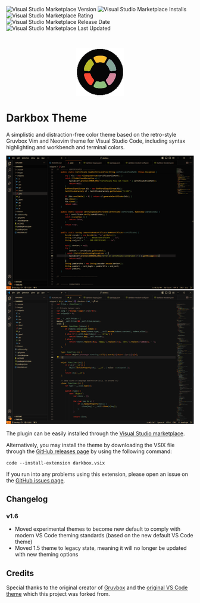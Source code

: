 ![Visual Studio Marketplace Version](https://img.shields.io/visual-studio-marketplace/v/bottledlactose.darkbox)
![Visual Studio Marketplace Installs](https://img.shields.io/visual-studio-marketplace/i/bottledlactose.darkbox)
![Visual Studio Marketplace Rating](https://img.shields.io/visual-studio-marketplace/r/bottledlactose.darkbox)
![Visual Studio Marketplace Release Date](https://img.shields.io/visual-studio-marketplace/release-date/bottledlactose.darkbox)
![Visual Studio Marketplace Last Updated](https://img.shields.io/visual-studio-marketplace/last-updated/bottledlactose.darkbox)

<br />
<p align="center">
  <img src="https://raw.githubusercontent.com/bottledlactose/darkbox-vscode/trunk/images/icon.png" alt="icon" />
</p>

# Darkbox Theme

A simplistic and distraction-free color theme based on the retro-style Gruvbox Vim and Neovim theme for Visual Studio Code, including syntax highlighting and workbench and terminal colors.

![Dakrbox](https://raw.githubusercontent.com/bottledlactose/darkbox-vscode/trunk/images/screenshot.png)
![Darkbox Soft](https://raw.githubusercontent.com/bottledlactose/darkbox-vscode/trunk/images/screenshot-soft.png)

The plugin can be easily installed through the [Visual Studio marketplace](https://marketplace.visualstudio.com/items?itemName=bottledlactose.darkbox).

Alternatively, you may install the theme by downloading the VSIX file through the [GitHub releases page](https://github.com/bottledlactose/darkbox-vscode/releases) by using the following command:
```
code --install-extension darkbox.vsix
```

If you run into any problems using this extension, please open an issue on the [GitHub issues page](https://github.com/bottledlactose/darkbox-vscode/issues).

## Changelog

### v1.6

- Moved experimental themes to become new default to comply with modern VS Code theming standards (based on the new default VS Code theme)
- Moved 1.5 theme to legacy state, meaning it will no longer be updated with new theming options

## Credits

Special thanks to the original creator of [Gruvbox](https://github.com/morhetz/gruvbox) and the [original VS Code theme](https://github.com/jdinhify/vscode-theme-gruvbox) which this project was forked from.
